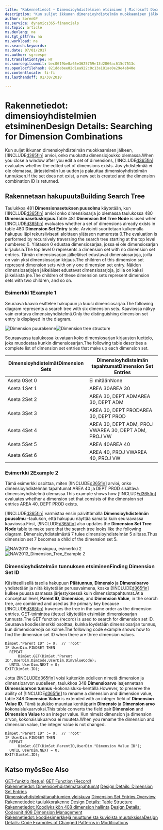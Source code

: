 ```yaml
---
title: "Rakennetiedot – Dimensioyhdistelmien etsiminen | Microsoft Docs"
description: "Kun suljet ikkunan dimensioyhdistelmän muokkaamisen jälkeen, Finance and Operations, Business edition arvioi, onko muokattu dimensiojoukko olemassa. Jos yhdistelmää ei ole olemassa, järjestelmän luo uuden ja palauttaa dimensioyhdistelmän tunnuksen."
author: SorenGP
ms.service: dynamics365-financials
ms.topic: article
ms.devlang: na
ms.tgt_pltfrm: na
ms.workload: na
ms.search.keywords: 
ms.date: 07/01/2017
ms.author: sgroespe
ms.translationtype: HT
ms.sourcegitcommit: bec0619be0a65e3625759e13d2866ac615d7513c
ms.openlocfilehash: 821ddebee02d1ea922c0c13a181ae0e29e4eb40e
ms.contentlocale: fi-fi
ms.lasthandoff: 01/30/2018

---
```

# <a name="design-details-searching-for-dimension-combinations"></a><span data-ttu-id="27bc9-104">Rakennetiedot: dimensioyhdistelmien etsiminen</span><span class="sxs-lookup"><span data-stu-id="27bc9-104">Design Details: Searching for Dimension Combinations</span></span>
<span data-ttu-id="27bc9-105">Kun suljet ikkunan dimensioyhdistelmän muokkaamisen jälkeen, [!INCLUDE[d365fin](includes/d365fin_md.md)] arvioi, onko muokattu dimensiojoukko olemassa.</span><span class="sxs-lookup"><span data-stu-id="27bc9-105">When you close a window after you edit a set of dimensions, [!INCLUDE[d365fin](includes/d365fin_md.md)] evaluates whether the edited set of dimensions exists.</span></span> <span data-ttu-id="27bc9-106">Jos yhdistelmää ei ole olemassa, järjestelmän luo uuden ja palauttaa dimensioyhdistelmän tunnuksen.</span><span class="sxs-lookup"><span data-stu-id="27bc9-106">If the set does not exist, a new set is created and the dimension combination ID is returned.</span></span>  

## <a name="building-search-tree"></a><span data-ttu-id="27bc9-107">Rakennetaan hakupuuta</span><span class="sxs-lookup"><span data-stu-id="27bc9-107">Building Search Tree</span></span>  
 <span data-ttu-id="27bc9-108">Taulukkoa 481 **Dimensionasetuksen puusolmu** käytetään, kun [!INCLUDE[d365fin](includes/d365fin_md.md)] arvioi onko dimensiosarja jo olemassa taulukossa 480 **Dimensionasetuskirjaus**.</span><span class="sxs-lookup"><span data-stu-id="27bc9-108">Table 481 **Dimension Set Tree Node** is used when [!INCLUDE[d365fin](includes/d365fin_md.md)] evaluates whether a set of dimensions already exists in table 480 **Dimension Set Entry** table.</span></span> <span data-ttu-id="27bc9-109">Arviointi suoritetaan kulkemalla hakupuu läpi rekursiivisesti aloittaen ylätason numerosta 0.</span><span class="sxs-lookup"><span data-stu-id="27bc9-109">The evaluation is performed by recursively traversing the search tree starting at the top level numbered 0.</span></span> <span data-ttu-id="27bc9-110">Ylätason 0 edustaa dimensiosarjaa, jossa ei ole dimensiosarjan kirjauksia.</span><span class="sxs-lookup"><span data-stu-id="27bc9-110">The top level 0 represents a dimension set with no dimension set entries.</span></span> <span data-ttu-id="27bc9-111">Tämän dimensiosarjan jälkeläiset edustavat dimensiosarjoja, joilla on vain yksi dimensiosarjan kirjaus.</span><span class="sxs-lookup"><span data-stu-id="27bc9-111">The children of this dimension set represent dimension sets with only one dimension set entry.</span></span> <span data-ttu-id="27bc9-112">Näiden dimensiosarjojen jälkeläiset edustavat dimensiosarjoja, joilla on kaksi jälkeläistä jne.</span><span class="sxs-lookup"><span data-stu-id="27bc9-112">The children of these dimension sets represent dimension sets with two children, and so on.</span></span>  

### <a name="example-1"></a><span data-ttu-id="27bc9-113">Esimerkki 1</span><span class="sxs-lookup"><span data-stu-id="27bc9-113">Example 1</span></span>  
 <span data-ttu-id="27bc9-114">Seuraava kaavio esittelee hakupuun ja kuusi dimensiosarjaa.</span><span class="sxs-lookup"><span data-stu-id="27bc9-114">The following diagram represents a search tree with six dimension sets.</span></span> <span data-ttu-id="27bc9-115">Kaaviossa näkyy vain erottava dimensioyhdistelmä.</span><span class="sxs-lookup"><span data-stu-id="27bc9-115">Only the distinguishing dimension set entry is displayed in the diagram.</span></span>  

 <span data-ttu-id="27bc9-116">![Dimension puurakenne](media/nav2013_dimension_tree.png "NAV2013_Dimension_Tree")</span><span class="sxs-lookup"><span data-stu-id="27bc9-116">![Dimension tree structure](media/nav2013_dimension_tree.png "NAV2013_Dimension_Tree")</span></span>  

 <span data-ttu-id="27bc9-117">Seuraavassa taulukossa kuvataan koko dimensiosarjan kirjausten luettelo, joka muodostaa kunkin dimensiosarjan.</span><span class="sxs-lookup"><span data-stu-id="27bc9-117">The following table describes a complete list of dimension set entries that make up each dimension set.</span></span>  

|<span data-ttu-id="27bc9-118">Dimensioyhdistelmät</span><span class="sxs-lookup"><span data-stu-id="27bc9-118">Dimension Sets</span></span>|<span data-ttu-id="27bc9-119">Dimensioyhdistelmän tapahtumat</span><span class="sxs-lookup"><span data-stu-id="27bc9-119">Dimension Set Entries</span></span>|  
|--------------------|---------------------------|  
|<span data-ttu-id="27bc9-120">Aseta 0</span><span class="sxs-lookup"><span data-stu-id="27bc9-120">Set 0</span></span>|<span data-ttu-id="27bc9-121">Ei mitään</span><span class="sxs-lookup"><span data-stu-id="27bc9-121">None</span></span>|  
|<span data-ttu-id="27bc9-122">Aseta 1</span><span class="sxs-lookup"><span data-stu-id="27bc9-122">Set 1</span></span>|<span data-ttu-id="27bc9-123">AREA 30</span><span class="sxs-lookup"><span data-stu-id="27bc9-123">AREA 30</span></span>|  
|<span data-ttu-id="27bc9-124">Aseta 2</span><span class="sxs-lookup"><span data-stu-id="27bc9-124">Set 2</span></span>|<span data-ttu-id="27bc9-125">AREA 30, DEPT ADM</span><span class="sxs-lookup"><span data-stu-id="27bc9-125">AREA 30, DEPT ADM</span></span>|  
|<span data-ttu-id="27bc9-126">Aseta 3</span><span class="sxs-lookup"><span data-stu-id="27bc9-126">Set 3</span></span>|<span data-ttu-id="27bc9-127">AREA 30, DEPT PROD</span><span class="sxs-lookup"><span data-stu-id="27bc9-127">AREA 30, DEPT PROD</span></span>|  
|<span data-ttu-id="27bc9-128">Aseta 4</span><span class="sxs-lookup"><span data-stu-id="27bc9-128">Set 4</span></span>|<span data-ttu-id="27bc9-129">AREA 30, DEPT ADM, PROJ VW</span><span class="sxs-lookup"><span data-stu-id="27bc9-129">AREA 30, DEPT ADM, PROJ VW</span></span>|  
|<span data-ttu-id="27bc9-130">Aseta 5</span><span class="sxs-lookup"><span data-stu-id="27bc9-130">Set 5</span></span>|<span data-ttu-id="27bc9-131">AREA 40</span><span class="sxs-lookup"><span data-stu-id="27bc9-131">AREA 40</span></span>|  
|<span data-ttu-id="27bc9-132">Aseta 6</span><span class="sxs-lookup"><span data-stu-id="27bc9-132">Set 6</span></span>|<span data-ttu-id="27bc9-133">AREA 40, PROJ VW</span><span class="sxs-lookup"><span data-stu-id="27bc9-133">AREA 40, PROJ VW</span></span>|  

### <a name="example-2"></a><span data-ttu-id="27bc9-134">Esimerkki 2</span><span class="sxs-lookup"><span data-stu-id="27bc9-134">Example 2</span></span>  
 <span data-ttu-id="27bc9-135">Tämä esimerkki osoittaa, miten [!INCLUDE[d365fin](includes/d365fin_md.md)] arvioi, onko dimensioyhdistelmän tapahtumat AREA 40 ja DEPT PROD sisältävä dimensioyhdistelmä olemassa.</span><span class="sxs-lookup"><span data-stu-id="27bc9-135">This example shows how [!INCLUDE[d365fin](includes/d365fin_md.md)] evaluates whether a dimension set that consists of the dimension set entries AREA 40, DEPT PROD exists.</span></span>  

 <span data-ttu-id="27bc9-136">[!INCLUDE[d365fin](includes/d365fin_md.md)] varmistaa ensin päivittämällä **Dimensioyhdistelmän puusolmu** -taulukon, että hakupuu näyttää samalta kuin seuraavassa kaaviossa.</span><span class="sxs-lookup"><span data-stu-id="27bc9-136">First, [!INCLUDE[d365fin](includes/d365fin_md.md)] also updates the **Dimension Set Tree Node** table to make sure that the search tree looks like the following diagram.</span></span> <span data-ttu-id="27bc9-137">Dimensioyhdistelmästä 7 tulee dimensioyhdistelmän 5 alitaso.</span><span class="sxs-lookup"><span data-stu-id="27bc9-137">Thus dimension set 7 becomes a child of the dimension set 5.</span></span>  

 <span data-ttu-id="27bc9-138">![NAV2013-dimensiopuu, esimerkki 2](media/nav2013_dimension_tree_example2.png "NAV2013_Dimension_Tree_Example2")</span><span class="sxs-lookup"><span data-stu-id="27bc9-138">![NAV2013&#95;Dimension&#95;Tree&#95;Example 2](media/nav2013_dimension_tree_example2.png "NAV2013_Dimension_Tree_Example2")</span></span>  

### <a name="finding-dimension-set-id"></a><span data-ttu-id="27bc9-139">Dimensioyhdistelmän tunnuksen etsiminen</span><span class="sxs-lookup"><span data-stu-id="27bc9-139">Finding Dimension Set ID</span></span>  
 <span data-ttu-id="27bc9-140">Käsitteellisellä tasolla hakupuun **Päätunnus**, **Dimensio** ja **Dimensioarvo** yhdistetään ja niitä käytetään perusavaimena, koska [!INCLUDE[d365fin](includes/d365fin_md.md)] kulkee puussa samassa järjestyksessä kuin dimensiotapahtumat.</span><span class="sxs-lookup"><span data-stu-id="27bc9-140">At a conceptual level, **Parent ID**, **Dimension**, and **Dimension Value**, in the search tree, are combined and used as the primary key because [!INCLUDE[d365fin](includes/d365fin_md.md)] traverses the tree in the same order as the dimension entries.</span></span> <span data-ttu-id="27bc9-141">GET-toimintoa (tietue) käytetään etsimään dimensiosarjan tunnusta.</span><span class="sxs-lookup"><span data-stu-id="27bc9-141">The GET function (record) is used to search for dimension set ID.</span></span> <span data-ttu-id="27bc9-142">Seuraava koodiesimerkki osoittaa, kuinka löydetään dimensiosarjan tunnus, kun dimensioarvoja on kolme.</span><span class="sxs-lookup"><span data-stu-id="27bc9-142">The following code example shows how to find the dimension set ID when there are three dimension values.</span></span>  

```  
DimSet."Parent ID" := 0;  // 'root'  
IF UserDim.FINDSET THEN  
  REPEAT  
      DimSet.GET(DimSet."Parent ID",UserDim.DimCode,UserDim.DimValueCode);  
  UNTIL UserDim.NEXT = 0;  
EXIT(DimSet.ID);  

```  

 <span data-ttu-id="27bc9-143">Jotta [!INCLUDE[d365fin](includes/d365fin_md.md)] voisi kuitenkin edelleen nimetä dimension ja dimensioarvon uudelleen, taulukkoa 348 **Dimensioarvo** laajennetaan **Dimensioarvon tunnus** -kokonaisluku-kentällä.</span><span class="sxs-lookup"><span data-stu-id="27bc9-143">However, to preserve the ability of [!INCLUDE[d365fin](includes/d365fin_md.md)] to rename a dimension and dimension value, table 348 **Dimension Value** is extended with an integer field of **Dimension Value ID**.</span></span> <span data-ttu-id="27bc9-144">Tämä taulukko muuntaa kenttäparin **Dimensio** ja **Dimension arvo** kokonaislukuarvoksi.</span><span class="sxs-lookup"><span data-stu-id="27bc9-144">This table converts the field pair **Dimension** and **Dimension Value** to an integer value.</span></span> <span data-ttu-id="27bc9-145">Kun nimeät dimension ja dimension arvon, kokonaislukuarvoa ei muuteta.</span><span class="sxs-lookup"><span data-stu-id="27bc9-145">When you rename the dimension and dimension value, the integer value is not changed.</span></span>  

```  
DimSet."Parent ID" := 0;  // 'root'  
IF UserDim.FINDSET THEN  
  REPEAT  
      DimSet.GET(DimSet.ParentID,UserDim."Dimension Value ID");  
  UNTIL UserDim.NEXT = 0;  
EXIT(DimSet.ID);  

```  

## <a name="see-also"></a><span data-ttu-id="27bc9-146">Katso myös</span><span class="sxs-lookup"><span data-stu-id="27bc9-146">See Also</span></span>  
 <span data-ttu-id="27bc9-147">[GET-funktio (tietue)](/dynamics-nav/GET-Function--Record-)  </span><span class="sxs-lookup"><span data-stu-id="27bc9-147">[GET Function (Record)](/dynamics-nav/GET-Function--Record-)  </span></span>  
 <span data-ttu-id="27bc9-148">[Rakennetiedot: Dimensioyhdistelmätapahtumat](design-details-dimension-set-entries.md) </span><span class="sxs-lookup"><span data-stu-id="27bc9-148">[Design Details: Dimension Set Entries](design-details-dimension-set-entries.md) </span></span>  
 <span data-ttu-id="27bc9-149">[Dimensioyhdistelmätapahtumien yleiskuva](design-details-dimension-set-entries-overview.md) </span><span class="sxs-lookup"><span data-stu-id="27bc9-149">[Dimension Set Entries Overview](design-details-dimension-set-entries-overview.md) </span></span>  
 <span data-ttu-id="27bc9-150">[Rakennetiedot: taulukkorakenne](design-details-table-structure.md) </span><span class="sxs-lookup"><span data-stu-id="27bc9-150">[Design Details: Table Structure](design-details-table-structure.md) </span></span>  
 <span data-ttu-id="27bc9-151">[Rakennetiedot: Koodiyksikön 408 dimension hallinta](design-details-codeunit-408-dimension-management.md) </span><span class="sxs-lookup"><span data-stu-id="27bc9-151">[Design Details: Codeunit 408 Dimension Management](design-details-codeunit-408-dimension-management.md) </span></span>  
 [<span data-ttu-id="27bc9-152">Rakennetiedot: koodiesimerkkejä muuttuneista kuvioista muutoksissa</span><span class="sxs-lookup"><span data-stu-id="27bc9-152">Design Details: Code Examples of Changed Patterns in Modifications</span></span>](design-details-code-examples-of-changed-patterns-in-modifications.md)

